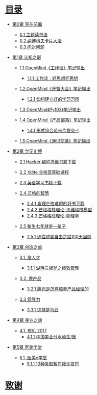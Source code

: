 # [目录](cover.jpg)

* [第0章 写在前面](ch0-xzqm.md)
  * [0.1 主题读书法](0.1-ztdsf.md)
  * [0.2 纳博科夫卡片大法](0.2-nbkf-kp.md)
  * [0.3 问对问题](0.3-wdwt.md)



* [第1章 认知之巅]()
    * [1.1 OpenMind《工作谈》笔记输出]()
      * [1.1.1 工作谈：好思想坏思想](1.1.1-gzt-hsx.md)

    * [1.2 OpenMind《开智大会》笔记输出]()
      * [1.2.1 如何建立好的学习习惯](1.2.1-jlxg-xx.md)

    * [1.3 OpenMind《Py103》笔记输出]()

    * [1.4 OpenMind《产品部落》笔记输出]()
      * [1.4.1 形式综合论卡片提交-1](1.4.1-cpbl-xszhl-1.md)

    * [1.5 OpenMind《通识部落》笔记输出]()



* [第2章 学无止境]()
    * [2.1 Hacker 编程思维书籍下载](2.1-Hacker-pdf-xz.md)
    * [2.2 Xdite 全栈营基础课程](2.2-Xdite-qzy-jc.md)
    * [2.3 英语学习书籍下载](2.3-yyxx-pdf-xz.md)
    * [2.4 芒格的智慧]()
      * [2.4.1 查理芒格难得的好书下载](2.4.1-clmg-pdf-xz.md)
      * [2.4.2 芒格格栈理论-思维格栈模型](2.4.2-clmg-gzll-1.md)
      * [2.4.3 芒格格栈理论-物理学](2.4.3-clmg-wlx.md)

    * [2.5 新生七年就是一辈子]()
      * [2.5.1 通往财富自由之路100天回顾](2.5.1-xs-cfzy-100.md)



* [第3章 创造之旅]()
    * [3.1. 聚人才]()
      * [3.1.1 湖畔三板斧之绩效管理](3.1.1-hpdx-rc-jxgl.md)

    * [3.2. 做产品]()
      * [3.2.1 腾讯是怎样培养产品经理的](3.2.1-tx-cp-pyjl.md)

    * [3.3 领导力]()
      * [3.3.1 这就是马云](3.3.1-my-zjsmy.md)



* [第4章 美业之魂]()
    * [4.1. 预见 2017]()
      * [4.1.1 中国美业分水岭生/医](4.1.1-my-jbs-2017fsl.md)



* [第5章 医美学堂]()
    * [5.1. 医美e学堂]()
      * [5.1.1 13种类型客户接诊技巧](5.1.1-ym-hh-13.md)






# [致谢](Glossary.md)